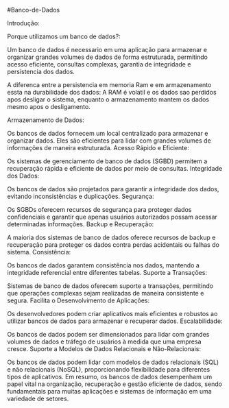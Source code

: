 #Banco-de-Dados

Introdução:

Porque utilizamos um banco de dados?:

Um banco de dados é necessario em uma aplicação para armazenar e organizar grandes volumes de dados de forma estruturada, permitindo acesso eficiente, consultas complexas, garantia de integridade e persistencia dos dados.

A diferenca entre a persistencia em memoria Ram e em armazenamento essta na durabilidade dos dados: A RAM é volatil e os dados sao perdidos apos desligar o sistema, enquanto o armazenamento mantem os dados mesmo apos o desligamento.


Armazenamento de Dados:

Os bancos de dados fornecem um local centralizado para armazenar e organizar dados.
Eles são eficientes para lidar com grandes volumes de informações de maneira estruturada.
Acesso Rápido e Eficiente:

Os sistemas de gerenciamento de banco de dados (SGBD) permitem a recuperação rápida e eficiente de dados por meio de consultas.
Integridade dos Dados:

Os bancos de dados são projetados para garantir a integridade dos dados, evitando inconsistências e duplicações.
Segurança:

Os SGBDs oferecem recursos de segurança para proteger dados confidenciais e garantir que apenas usuários autorizados possam acessar determinadas informações.
Backup e Recuperação:

A maioria dos sistemas de banco de dados oferece recursos de backup e recuperação para proteger os dados contra perdas acidentais ou falhas do sistema.
Consistência:

Os bancos de dados garantem consistência nos dados, mantendo a integridade referencial entre diferentes tabelas.
Suporte a Transações:

Sistemas de banco de dados oferecem suporte a transações, permitindo que operações complexas sejam realizadas de maneira consistente e segura.
Facilita o Desenvolvimento de Aplicações:

Os desenvolvedores podem criar aplicativos mais eficientes e robustos ao utilizar bancos de dados para armazenar e recuperar dados.
Escalabilidade:

Os bancos de dados podem ser dimensionados para lidar com grandes volumes de dados e tráfego de usuários à medida que uma empresa cresce.
Suporte a Modelos de Dados Relacionais e Não-Relacionais:

Os bancos de dados podem lidar com modelos de dados relacionais (SQL) e não relacionais (NoSQL), proporcionando flexibilidade para diferentes tipos de aplicativos.
Em resumo, os bancos de dados desempenham um papel vital na organização, recuperação e gestão eficiente de dados, sendo fundamentais para muitas aplicações e sistemas de informação em uma variedade de setores.